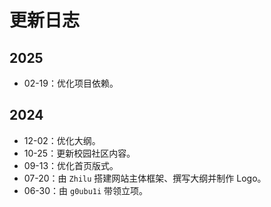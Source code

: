 # 更新日志

## 2025

- 02-19：优化项目依赖。

## 2024

- 12-02：优化大纲。
- 10-25：更新校园社区内容。
- 09-13：优化首页版式。
- 07-20：由 `Zhilu` 搭建网站主体框架、撰写大纲并制作 Logo。
- 06-30：由 `g0ubu1i` 带领立项。
